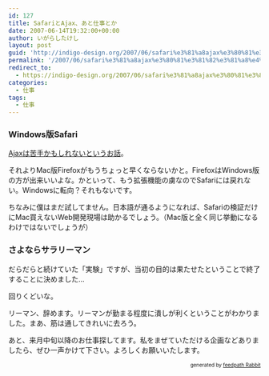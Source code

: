 ```yaml
---
id: 127
title: SafariとAjax、あと仕事とか
date: 2007-06-14T19:32:00+00:00
author: いがらしたけし
layout: post
guid: 'http://indigo-design.org/2007/06/safari%e3%81%a8ajax%e3%80%81%e3%81%82%e3%81%a8%e4%bb%95%e4%ba%8b%e3%81%a8%e3%81%8b/'
permalink: '/2007/06/safari%e3%81%a8ajax%e3%80%81%e3%81%82%e3%81%a8%e4%bb%95%e4%ba%8b%e3%81%a8%e3%81%8b/'
redirect_to:
  - https://indigo-design.org/2007/06/safari%e3%81%a8ajax%e3%80%81%e3%81%82%e3%81%a8%e4%bb%95%e4%ba%8b%e3%81%a8%e3%81%8b/
categories:
  - 仕事
tags:
  - 仕事
---
```

<h3>Windows版Safari</h3><p><a href="http://wiredvision.jp/blog/compiler/200706/20070614133314.php">Ajaxは苦手かもしれないというお話</a>。</p><p>それよりMac版Firefoxがもうちょっと早くならないかと。FirefoxはWindows版の方が出来いいよな。かといって、もう拡張機能の虜なのでSafariには戻れない。Windowsに転向？それもないです。</p><p>ちなみに僕はまだ試してません。日本語が通るようになれば、Safariの検証だけにMac買えないWeb開発現場は助かるでしょう。（Mac版と全く同じ挙動になるわけではないでしょうが）</p><h3>さよならサラリーマン</h3><p>だらだらと続けていた「実験」ですが、当初の目的は果たせたということで終了することに決めました…<p><p></p><p>回りくどいな。</p><p></p><p>リーマン、辞めます。リーマンが勤まる程度に潰しが利くということがわかりました。まあ、筋は通してきれいに去ろう。</p><p>あと、来月中旬以降のお仕事探してます。私をまぜていただける企画などありましたら、ぜひ一声かけて下さい。よろしくお願いいたします。</p><!--feedpath info start--><div style="text-align: right;font-size: 10px">&nbsp;&nbsp;<span>generated by <a href="http://feedpath.jp" title="feedpath Rabbit" target="_blank">feedpath Rabbit</a></span></div><!--feedpath info end-->